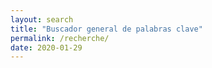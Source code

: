 ```yaml
---
layout: search
title: "Buscador general de palabras clave"
permalink: /recherche/
date: 2020-01-29
---
```

